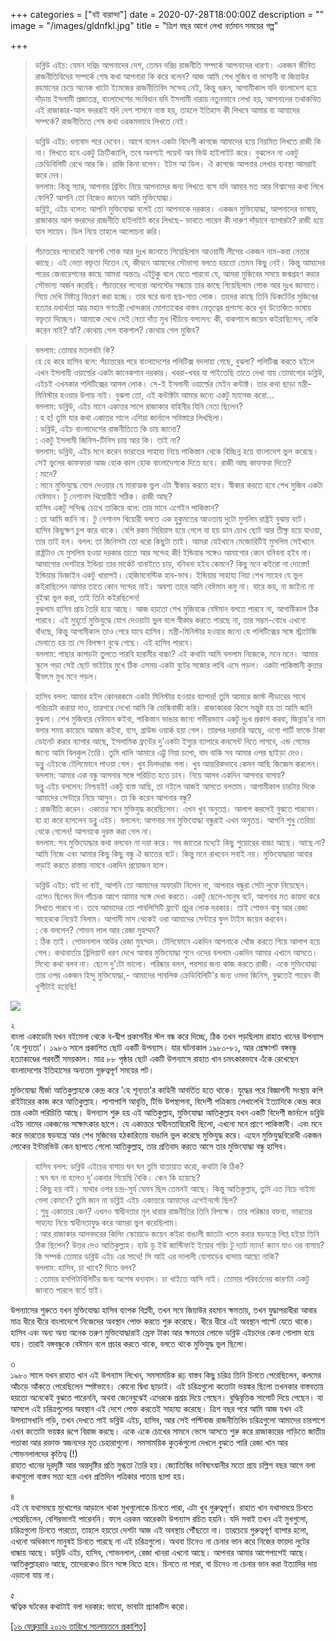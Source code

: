 +++
categories = ["বই বারান্দা"]
date = 2020-07-28T18:00:00Z
description = ""
image = "/images/gldnfkl.jpg"
title = "ত্রিশ বছর আগে লেখা বর্তমান সময়ের গল্প"

+++
> ডব্লিউ এইচ: যেমন দরিদ্র আপনাদের দেশ, তেমন দরিদ্র রাজনীতি সম্পর্কে আপনাদের ধারণা। একজন জীবিত রাজনীতিবিদের সম্পর্কে শেষ কথা আপনারা কি করে বলেন? আজ আমি শেখ মুজিব বা ভাসানী বা জিয়াউর রহমানের চেয়ে অনেক খাটো ইমেজের রাজনীতিবিদ সন্দেহ নেই, কিন্তু ধরুন, আগামীকাল যদি বাংলাদেশ হয়ে দাঁড়ায় ইসলামী প্রজাতন্ত্র, বাংলাদেশের সংবিধান যদি ইসলামী ধারায় নতুনভাবে লেখা হয়, আপনাদের তথাকথিত এই রাজাকার-আল বদররাই যদি দেশ শাসনে ন্যস্ত হয়, তাহলে ইতিহাস কী লিখবে আমার বা আমাদের সম্পর্কে? রাজনীতিতে শেষ কথা ওরকমভাবে লিখতে নেই।

> ডব্লিউ এইচ: ধন্যবাদ পরে দেবেন। আগে বলেন একটা বিদেশী কাগজে আমাদের হয়ে নিয়মিত লিখতে রাজী কি না। লিখতে হবে একটু ক্রিটিক্যালি, তবে অবশ্যই পয়েন্ট অব ভিউ হাইলাইট করে। বুঝলেন না একটু ক্রেডিবিলিটি রেখে আর কি। রাজি কিনা বলেন। ইটস আ ডিল। ঐ কাগজে আপনার লেখার ব্যবস্থা আমরাই করে দেব।  
> বললাম: কিন্তু স্যার, আপনার ব্রিফিং নিয়ে আপনাদের জন্য লিখতে বসে যদি আমার মত আর বিশ্বাসের কথা লিখে ফেলি? আপনি তো নিজেও জানেন আমি মুক্তিযোদ্ধা।  
> ডব্লিই, এইচ বলেন: আপনি মুক্তিযোদ্ধা বলেই তো আপনাকে দরকার। একজন মুক্তিযোদ্ধা, আপনাদের ভাষায়, রাজাকার আল বদরদের রাজনীতি হাইলাইট করে লিখছে- ভাবতে পারেন কী দারুণ দাঁড়াবে ব্যাপারটা? রাজী হয়ে যান সায়েব। ডিল নিয়ে তাহলে আলোচনা করি।

> পঁচাত্তরের পনেরোই আগস্ট শোক আর দুঃখ জানাতে গিয়েছিলাম আওয়ামী লীগের একজন নাম-করা নেতার কাছে। এই নেতা বক্তৃতা দিতেন যে, জীবনে আমাদের সৌভাগ্য বলতে হয়তো তেমন কিছু নেই। কিন্তু আমাদের পরের জেনারেশনের কাছে আমরা অন্ততঃ এইটুকু বলে যেতে পারবো যে, আমরা মুজিবের সময়ে জন্মগ্রহণ করার সৌভাগ্য অর্জন করেছি। পঁচাত্তরের পনেরো আগস্টের সন্ধ্যায় তার কাছে গিয়েছিলাম শোক আর দুঃখ জানাতে। গিয়ে দেখি মিষ্টান্ন বিতরণ করা হচ্ছে। তার ঘরে জনা ছয়-সাত লোক। তাদের কাছে তিনি ডিকটেটর মুজিবের হত্যার যথার্থতা আর মহান গণতন্ত্রী খোন্দকার মোশতাকের বাস্তব নেতৃত্বের প্রশংসা করে খুব উত্তেজিত ভাষায় বক্তৃতা দিচ্ছেন। আমাকে দেখে সেই নেতা দাঁত মুখ খিঁচিয়ে বললেন: কী, বাকশালে জয়েন কইরাছিলেন, নাকি করেন নাই? হ্যাঁ? কোথায় গেল বাকশাল? কোথায় গেল মুজিব?

> বললাম: তোমার মতলবটা কি?  
> হে হে করে হাসিব বলে: পঁচাত্তরের পরে বাংলাদেশের পলিটিক্স বদলায়া গেছে, বুঝলা? পলিটিক্স করতে হইলে এখন ইসলামী ওয়ার্ল্ডের একটা কানেকশান দরকার। খবরা-খবর যা পাইতেছি তাতে দেখা যায় তোমাগোর ডব্লিউ, এইচই এখনকার পলিটিক্সের আসল লোক। সে-ই ইসলামী ওয়ার্ল্ডের মেইন কন্টাক্ট। তার কথা ছাড়া মন্ত্রী-মিনিস্টার হওয়ার উপায় নাই। বুঝলা তো, এই কন্টাক্টটা আমার জন্যে একটু ম্যানেজ করো...  
> বললাম: ডব্লিউ, এইচ মানে একাত্তর সালে রাজাকার বাহিনীর যিনি নেতা ছিলেন?  
> : হ হ! তুমি যার কথা একাত্তর সালে এশিয়া জার্নালে সবিস্তারে লিখছিলা।  
> : ডব্লিউ, এইচ বাংলাদেশের রাজনীতিতে কি চায় জানো?  
> : একটু ইসলামী জিনিস-টিনিস চায় আর কি। তাই না?  
> বললাম: ডব্লিউ, এইচ মনে করেন ভারতের সাহায্য নিয়ে পাকিস্তান থেকে বিচ্ছিন্ন হয়ে বাংলাদেশ ভুল করেছে। সেই ভুলের কাফফারা আজ হোক কাল হোক বাংলাদেশকে দিতে হবে। রাজী আছ কাফফরা দিতে?  
> : মানে?  
> : মানে মুক্তিযুদ্ধে যোগ দেওয়ার যে মারাত্মক ভুল এটা স্বীকার করতে হবে। স্বীকার করতে হবে শেখ মুজিব একটা বেঈমান। টু নেশানস থিয়োরীই সঠিক। রাজী আছ?  
> হাসিব একটু সন্দিগ্ধ চোখে তাকিয়ে বলে: তার মানে এগেইন পাকিস্তান?  
> : তা আমি জানি না। টু নেশানস থিয়োরী বলতে এক হুকুমতের আওতায় দুটো মুসলিম রাষ্ট্রই বুঝায় বটে।  
> হাসিব কিছুক্ষণ চুপ করে থাকে। বেশি রকম সিরিয়াস হয়ে গেলে যা হয় ডান চোখ ছোট আর তীক্ষ্ন হয়ে যাওয়া, তার তাই হল। বলল: তা জিনিসটা তো ধরো কিছুটা তাই। আমরা যেইখানে মেজোরিটিই মুসলিম সেইখানে রাষ্ট্রটাও যে মুসলিম হওয়া দরকার তাতে আর সন্দেহ কী! ইন্ডিয়ার সঙ্গেও আমাগোর কোন বনিবনা হইব না। আমাগোর দেশটারে ইন্ডিয়া তার মার্কেট বানাইতে চায়, বনিবনা হইব কেমনে? কিছু মনে কইরো না দোস্তো! ইন্ডিয়ার ডিজাইন একটু খারাপই। হেজিমনেস্টিক হাব-ভাব। ইন্ডিয়ার সাহায্য নিয়া শেখ সাহেব যে ভুল কইরাছিলেন আমার তাতে কোন সন্দেহ নাই। অবশ্য তারে আমি বেঈমান কমু না। যারে কয়, না জাইনা না বুইঝা ভুল করা, তাই তিনি কইরছিলেন!  
> বুঝলাম হাসিব প্রায় তৈরি হয়ে আছে। আজ হয়তো শেখ মুজিবকে বেঈমান বলতে পারবে না, আগামীকাল ঠিক পারবে। এই মুহূর্তে মুক্তিযুদ্ধে যোগ দেওয়াটা ভুল বলে স্বীকার করতে পারছে না, তার সম্ভম-বোধে এখনো বাঁধছে, কিন্তু আগামীকাল তাও পেরে যাবে হাসিব। মন্ত্রী-মিনিস্টার হওয়ার জন্যে যে পলিটিক্সের সঙ্গে স্ট্র্যটেজি মেলাতে হয় তা সে বিলক্ষণ বুঝে গেছে। এই হাসিব পারবে।  
> বললাম: পাছার কাপড়টা তুলতে পারবি হারামীর বাচ্চা? এই কথাটা আমি বললাম নিজেকে, মনে মনে। আমার স্কুলে পড়া সেই ছোট ভাইটার মুখে ঠিক এসময় একটা বুটের সজোর লাথি এসে পড়ল। একটা পাকিস্তানী কুত্তার বীভৎস মুখ মনে পড়ল।

> হাসিব বলল: আমার হইল কোনরকমে একটা মিনিস্টার হওয়ার ব্যাপার! তুমি আমারে জাস্ট লীডারের সাথে পরিচয়টা করায়া দাও, তারপরে দেখো আমি কি ভেল্কিবাজী করি। রাজাকাররা কিসে সন্তুষ্ট হয় তা আমি জানি বুঝলা। শেখ মুজিবরে বেঈমান কইবা, পাকিস্তান ভাঙার জন্যে গভীরভাবে একটু দুঃখ প্রকাশ করবা, জিন্নাহ'র নাম বলার সময় কায়েদে আজম কইবা, ব্যস, গ্রাউন্ড ওয়ার্ক হয়া গেল। তারপর দরাদরি আছে, ওগো পার্টি ফান্ডে টাকা ডোনেট করার ব্যাপার আছে, ইসলামিক ফ্রন্টের দু'একটা ইস্যুর ব্যাপারে কনসেন্ট দিতে লাগবে, এন্ড গেমের জন্যে আমি বিলকুল তৈরি। তুমি খালি আমারে এট্টু নিয়া চলো, বাদ বাকি সব আমার ওপর ছাইড়া দেও।  
> ডব্লু এইচকে টেলিফোনে পাওয়া গেল। খুব দিলদরাজ গলা। খুব আন্তরিকভাবে কেমন আছি জিজ্ঞেস করলেন।  
> বললাম: আমার এক বন্ধু আপনার সঙ্গে পরিচিত হতে চান। নিয়ে আসব একদিন আপনার বাসায়?  
> ডব্লু এইচ বললেন: নিশ্চয়ই! একটু ব্যস্ত আছি, তা নইলে আজই আসতে বলতাম। আগামীকাল চারটার দিকে আমাদের সেন্টারে নিয়ে আসুন। তা কি করেন আপনার বন্ধু?  
> : রাজনীতি করেন। একাত্তর সনে মুক্তিযুদ্ধ করেছিলেন। এখন খুব অনুতপ্ত। আলাপ করলেই বুঝতে পারবেন।  
> হা হা করে হাসলেন ডব্লু এইচ। বললেন: আপনার সব মুক্তিযোদ্ধা বন্ধুরাই এখন অনুতপ্ত। আপনি শুধু তেরিয়া থেকে গেলেন! আপনাকে দুরস্ত করা গেল না।  
> বললাম: সব মুক্তিযোদ্ধার কথা বলবেন না দয়া করে। সব জাতের মধ্যেই কিছু শুয়োরের বাচ্চা আছে। আছে না? আমি নিজে এবং আমার কিছু কিছু বন্ধু ঐ জাতের বটে। কিন্তু মনে রাখবেন সবাই নয়। মুক্তিযোদ্ধারা আবার লড়াই করতে রাস্তায় নামবে একদিন প্রয়োজন হলে।

> ডব্লিউ এইচ: বাই দা বাই, আপনি তো আমাদের অফারটা নিলেন না, আপনার বন্ধুরা সেটা লুফে নিয়েছেন। এসেও ছিলেন দিন পাঁচেক আগে আমার সঙ্গে দেখা করতে। একটু ছেলে-মানুষ বটে, আপনার মত কায়দা করে লিখতে পারবে না। তবে আমাদের তো পাবলিসিটি ফ্রন্টে প্রচুর লোক দরকার। তাই শোভন বাবু আর রেজা সাহেবকে নিয়েই নিলাম। আগামী মাস থেকেই ওরা আমাদের সেন্টারে ফুল টাইম জয়েন করবেন।  
> : কে বললেন? শোভন লাল আর রেজা মুহম্মদ?  
> : ঠিক তাই। শোভনলাল আউর রেজা মুহম্মদ। টেলিফোনে একদিন আপনাকে খোঁজ করতে গিয়ে আলাপ হয়ে গেল। কথাবার্তায় ব্রিলিয়ান্ট ধরণ দেখে আবার মুক্তিযোদ্ধা শুনে ওদের বললাম একদিন আমার এখানে আসতে। মিথ্যে কথা বলব না। ছেলে দু'টো ভালো। পরিষ্কার বলল, পয়সার জন্য কাজ করতে রাজী। একে মুক্তিযোদ্ধা তার ওপর একজন হিন্দু মুক্তিযোদ্ধা,- আমাদের পাবলিক ক্রেডিবিলিটি'র জন্য ওমদা জিনিস, বুঝতেই পারেন কী খুশীটাই হয়েছি!

![](/images/rafiqcpb_1308478240_1-image_412_70207.jpg)

২  
বাংলা একাডেমি যখন বইমেলা থেকে ব-দ্বীপ প্রকাশনীর স্টল বন্ধ করে দিচ্ছে, ঠিক তখন পড়ছিলাম রাহাত খানের উপন্যাস 'হে শূন্যতা'। ১৯৮৬ সালে প্রকাশিত ছোট একটি উপন্যাস। যার ঘটনাকাল ১৯৮০-৮১, আর প্রেক্ষাপট বঙ্গবন্ধু হত্যাকাণ্ডের পরবর্তী সময়কাল। মাত্র ৮৮ পৃষ্ঠার ছোট একটি উপন্যাসে রাহাত খান চমৎকারভাবে এঁকে রেখেছেন বাংলাদেশের ইতিহাসের অন্যতম গুরুত্বপূর্ণ সময়ের পট।

মুক্তিযোদ্ধা মীর্জা আতিকুল্লাহকে কেন্দ্র করে 'হে শূন্যতা'র কাহিনী আবর্তিত হতে থাকে। যুদ্ধের পরে বিজ্ঞাপনী সংস্থায় কপি রাইটারের কাজ করে আতিকুল্লাহ। পাশাপাশি আবৃত্তি, টিভি উপস্থাপনা, বিদেশী পত্রিকায় লেখালেখি ইত্যাদিকে কেন্দ্র করে তার একটা পরিচিতি আছে। উপন্যাস শুরু হয় এই আতিকুল্লাহ, মুক্তিযোদ্ধা আতিকুল্লাহ যখন একটি বিদেশী জার্নালে ডব্লিউ এইচ নামের একজনের সাক্ষাৎকার ছাপে। যে একাত্তরে স্বাধীনতাবিরোধী ছিলো, এখনো মনে প্রাণে পাকিস্তানী। এবং মনে করে ভারতের ষড়যন্ত্রে আর শেখ মুজিবের হঠকারিতায় বাঙালি ভুল করেছে মুক্তিযুদ্ধ করে। এহেন মুক্তিযুদ্ধবিরোধী একজন লোকের ইন্টারভিউ কেন ছাপতে গেলো আতিকুল্লাহ, তার প্রতিবাদ করতে আসে তার মুক্তিযোদ্ধা বন্ধু হাসিব।

> হাসিব বলল: ডব্লিউ এইচের বাসায় ঘন ঘন তুমি যাতায়াত করো, কথাটা কি ঠিক?  
> : ঘন ঘন না হলেও দু'একবার গিয়েছি বৈকি। কেন কি হয়েছে?  
> : কিছু হয় নাই। মাথার ওপর চন্দ্র-সূর্য যেমন ছিল তেমনই আছে। কিন্তু আতিকুল্লাহ, তুমি এত নিচে নাইমা গেলা কেমনে? তুমি জান না ডব্লিই এইচ একাত্তরে আমাদের এগেইনস্টে ছিল?  
> : শুধু একাত্তরে কেন? এখনও স্বাধীনতার মূল ধারার রাজনীতির তিনি বিপক্ষে। তার পরিষ্কার বক্তব্য, ভারতের সাহায্য নিয়ে স্বাধীনতাযুদ্ধ করে আমরা ভুল করেছিলাম।  
> : আর রাজাকার আলবদরের কিলিং স্কোয়াডে জয়েন কইরা বাঙালী জাতটা খতম করার ষড়যন্ত্রে লিপ্ত হইয়া তিনি ঠিক ছিলেন? উত্তর দেও আতিকুল্লাহ। হাউ ডু ইউ জাস্টিফাই ইয়োর গয়িং টু দ্যাট ম্যান! ক্যান যাও ওর বাসায়? কি সম্পর্ক তোমার ডব্লিউ এইচ এর সাথে! সি আই এর দালালী যোগাড়ের ধান্দায় আছো নাকি?  
> বললাম: হাসিব, চা খাবে? দিতে বলব?  
> : তোমার হসপিটাবিলিটির জন্য অশেষ ধন্যবাদ। চা খাইতে আসি নাই। তোমার পরিবর্তনের কারণটা একটু জানতে পারলে বর্তে যাই।

উপন্যাসের শুরুতে যখন মুক্তিযোদ্ধা হাসিব ব্যাপক বিপ্লবী, তখন সবে জিয়াউর রহমান ক্ষমতায়, তখন যুদ্ধাপরাধীরা আবার মাত্র ধীরে ধীরে বাংলাদেশে নিজেদের অবস্থান পোক্ত করতে শুরু করেছে। ধীরে ধীরে এই অবস্থান পাল্টে যেতে থাকে। হাসিব এবং অন্য অন্য অনেক তরুণ মুক্তিযোদ্ধারাই স্রেফ টাকা আর ক্ষমতার লোভে ডব্লিউ এইচদের কেনা গোলাম হয়ে যায়। তারাই বঙ্গবন্ধুকে বেঈমান বলে প্রচার করতে থাকে, বলতে থাকে মুক্তিযুদ্ধ ভুল ছিলো।

৩  
১৯৮০ সালে যখন রাহাত খান এই উপন্যাস লিখেন, সমসাময়িক রূঢ় বাস্তব কিছু চরিত্র তিনি চিনতে পেরেছিলেন, কলমের আঁচড়ে আঁকতে পেরেছিলেন স্পষ্টভাবে। কোনো দ্বিধা ছাড়াই। এই চরিত্রগুলো কতোটা ভয়ঙ্কর ছিলো তখনকার বাস্তবতায় হয়তো অনেকেই বুঝতে পারেননি, অথবা জেনেবুঝেই এদেরকে প্রশ্রয় দিয়ে গেছেন। বুদ্ধিবৃত্তিক সাপোর্ট দিয়ে গেছেন। যা আসলে এই চরিত্রগুলোর অবস্থান এই দেশে পোক্ত করতেই সাহায্য করেছে। ত্রিশ বছর পরে আমি আজ যখন এই উপন্যাসখানি পড়ি, তখন দেখতে পাই ডব্লিউ এইচ, হাসিব, আর সেই পল্টিবাজ রাজনীতিবিদ চরিত্রগুলো আমাদের চারপাশে এখন কতোটা ভয়ঙ্কর রূপে বিরাজ করছে। একে একে চোখের সামনে ভেসে আসতে শুরু করে রাজাকারের গাড়িতে জাতীয় পতাকা আর রক্তাক্ত স্বজনদের মৃত চেহারাগুলো। সমসাময়িক কুতর্কগুলো দেখলে বুঝতে পারি রেজা খান আর শোভনলালদের কৃতিত্ব (!)  
রাহাত খানের দূরদৃষ্টি আর অন্তদৃষ্টির প্রতি মুগ্ধতা তৈরি হয়। জ্যোতিষির ভবিষ্যৎদ্বানীর মতো প্রায় চল্লিশ বছর আগে বলা কথাগুলো বাস্তব সত্য হয়ে এখন প্রতিদিন পত্রিকার পাতায় ছাপা হয়।

৪  
এই যে যথাসময়ে মুখোশের আড়ালে থাকা মুখগুলোকে চিনতে পারা, এটা খুব গুরুত্বপূর্ণ। রাহাত খান যথাসময়ে চিনতে পেরেছিলেন, বেশিরভাগই পারেননি। ফলে এরকম আরেকটা উপন্যাস রচিত হয়নি। যদি সবাই তখন এই মুখগুলো, চরিত্রগুলো চিনতে পারতো, তাহলে হয়তো দেশটা আজ এই অবস্থায় পৌঁছতো না। তারচেয়ে গুরুত্বপূর্ণ ব্যাপার হলো, এখনো অধিকাংশ মানুষই চিনতে পারছে না এই চরিত্রগুলো। অথবা চিনেও না চেনার ভান করে নিজের ফায়দা লুটের ধান্ধায় আছে। ডব্লিউ এইচ, হাসিব, শোভনলাল, রেজা খানরা এখনো আছে। আপনার আমার আশেপাশেই আছে। আতিকুল্লাহরাও আছে, তাদেরকেও চিনে সঙ্গে নিতে হবে। চিনতে না পারা, বা চিনেও না চেনার ভান করা ইত্যাদির দায় এড়ানো যায় না।

৫  
ঋত্বিক ঘটকের কথাটাই বলা দরকার: ভাবো, ভাবাটা প্র্যাকটিস করো।

[\[১৬ ফেব্রুয়ারি ২০১৬ তারিখে সচলায়তনে প্রকাশিত\]](http://www.sachalayatan.com/nazrul_islam/55614)